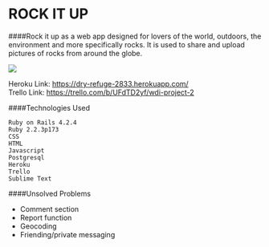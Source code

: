 # ROCK IT UP

####Rock it up as a web app designed for lovers of the world, outdoors, the environment and more specifically rocks. It is used to share and upload pictures of rocks from around the globe.

![](https://i.imgur.com/n5V9OY5.jpg)

  Heroku Link: https://dry-refuge-2833.herokuapp.com/  
  Trello Link: https://trello.com/b/UFdTD2yf/wdi-project-2

####Technologies Used

    Ruby on Rails 4.2.4
    Ruby 2.2.3p173
    CSS
    HTML
    Javascript
    Postgresql
    Heroku
    Trello
    Sublime Text


####Unsolved Problems

- Comment section 
- Report function 
- Geocoding 
- Friending/private messaging 
